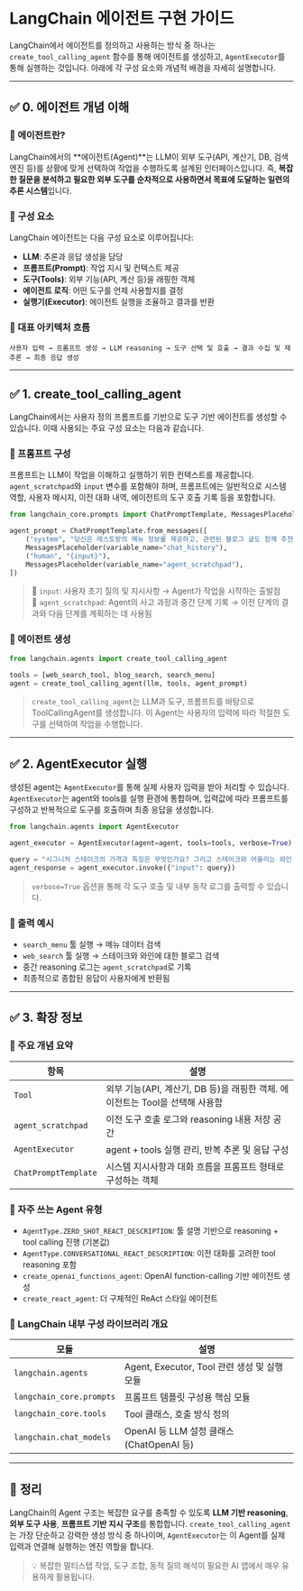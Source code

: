 # LangChain 에이전트 구현 가이드

LangChain에서 에이전트를 정의하고 사용하는 방식 중 하나는 `create_tool_calling_agent` 함수를 통해 에이전트를 생성하고, `AgentExecutor`를 통해 실행하는 것입니다. 아래에 각 구성 요소와 개념적 배경을 자세히 설명합니다.

---

## ✅ 0. 에이전트 개념 이해

### 🔹 에이전트란?

LangChain에서의 **에이전트(Agent)**는 LLM이 외부 도구(API, 계산기, DB, 검색 엔진 등)를 상황에 맞게 선택하여 작업을 수행하도록 설계된 인터페이스입니다. 즉, **복잡한 질문을 분석하고 필요한 외부 도구를 순차적으로 사용하면서 목표에 도달하는 일련의 추론 시스템**입니다.

### 🔹 구성 요소

LangChain 에이전트는 다음 구성 요소로 이루어집니다:

- **LLM**: 추론과 응답 생성을 담당
- **프롬프트(Prompt)**: 작업 지시 및 컨텍스트 제공
- **도구(Tools)**: 외부 기능(API, 계산 등)을 래핑한 객체
- **에이전트 로직**: 어떤 도구를 언제 사용할지를 결정
- **실행기(Executor)**: 에이전트 실행을 조율하고 결과를 반환

### 🔹 대표 아키텍처 흐름

```
사용자 입력 → 프롬프트 생성 → LLM reasoning → 도구 선택 및 호출 → 결과 수집 및 재추론 → 최종 응답 생성
```

---

## ✅ 1. create_tool_calling_agent

LangChain에서는 사용자 정의 프롬프트를 기반으로 도구 기반 에이전트를 생성할 수 있습니다. 이때 사용되는 주요 구성 요소는 다음과 같습니다.

### 🔹 프롬프트 구성

프롬프트는 LLM이 작업을 이해하고 실행하기 위한 컨텍스트를 제공합니다. `agent_scratchpad`와 `input` 변수를 포함해야 하며, 프롬프트에는 일반적으로 시스템 역할, 사용자 메시지, 이전 대화 내역, 에이전트의 도구 호출 기록 등을 포함합니다.

```python
from langchain_core.prompts import ChatPromptTemplate, MessagesPlaceholder

agent_prompt = ChatPromptTemplate.from_messages([
    ("system", "당신은 레스토랑의 메뉴 정보를 제공하고, 관련된 블로그 글도 함께 추천하는 AI 어시스턴트입니다."),
    MessagesPlaceholder(variable_name="chat_history"),
    ("human", "{input}"),
    MessagesPlaceholder(variable_name="agent_scratchpad"),
])
```

> 💬 `input`: 사용자 초기 질의 및 지시사항 → Agent가 작업을 시작하는 출발점  
> 📜 `agent_scratchpad`: Agent의 사고 과정과 중간 단계 기록 → 이전 단계의 결과와 다음 단계를 계획하는 데 사용됨

### 🔹 에이전트 생성

```python
from langchain.agents import create_tool_calling_agent

tools = [web_search_tool, blog_search, search_menu]
agent = create_tool_calling_agent(llm, tools, agent_prompt)
```

> `create_tool_calling_agent`는 LLM과 도구, 프롬프트를 바탕으로 ToolCallingAgent를 생성합니다. 이 Agent는 사용자의 입력에 따라 적절한 도구를 선택하여 작업을 수행합니다.

---

## ✅ 2. AgentExecutor 실행

생성된 agent는 `AgentExecutor`를 통해 실제 사용자 입력을 받아 처리할 수 있습니다. `AgentExecutor`는 agent와 tools를 실행 환경에 통합하며, 입력값에 따라 프롬프트를 구성하고 반복적으로 도구를 호출하며 최종 응답을 생성합니다.

```python
from langchain.agents import AgentExecutor

agent_executor = AgentExecutor(agent=agent, tools=tools, verbose=True)

query = "시그니처 스테이크의 가격과 특징은 무엇인가요? 그리고 스테이크와 어울리는 와인 추천도 해주세요."
agent_response = agent_executor.invoke({"input": query})
```

> `verbose=True` 옵션을 통해 각 도구 호출 및 내부 동작 로그를 출력할 수 있습니다.

### 🔎 출력 예시

- `search_menu` 툴 실행 → 메뉴 데이터 검색
- `web_search` 툴 실행 → 스테이크와 와인에 대한 블로그 검색
- 중간 reasoning 로그는 `agent_scratchpad`로 기록
- 최종적으로 종합된 응답이 사용자에게 반환됨

---

## ✅ 3. 확장 정보

### 🔹 주요 개념 요약

| 항목                 | 설명                                                                         |
| -------------------- | ---------------------------------------------------------------------------- |
| `Tool`               | 외부 기능(API, 계산기, DB 등)을 래핑한 객체. 에이전트는 Tool을 선택해 사용함 |
| `agent_scratchpad`   | 이전 도구 호출 로그와 reasoning 내용 저장 공간                               |
| `AgentExecutor`      | agent + tools 실행 관리, 반복 추론 및 응답 구성                              |
| `ChatPromptTemplate` | 시스템 지시사항과 대화 흐름을 프롬프트 형태로 구성하는 객체                  |

### 🔹 자주 쓰는 Agent 유형

- `AgentType.ZERO_SHOT_REACT_DESCRIPTION`: 툴 설명 기반으로 reasoning + tool calling 진행 (기본값)
- `AgentType.CONVERSATIONAL_REACT_DESCRIPTION`: 이전 대화를 고려한 tool reasoning 포함
- `create_openai_functions_agent`: OpenAI function-calling 기반 에이전트 생성
- `create_react_agent`: 더 구체적인 ReAct 스타일 에이전트

### 🔹 LangChain 내부 구성 라이브러리 개요

| 모듈                     | 설명                                         |
| ------------------------ | -------------------------------------------- |
| `langchain.agents`       | Agent, Executor, Tool 관련 생성 및 실행 모듈 |
| `langchain_core.prompts` | 프롬프트 템플릿 구성용 핵심 모듈             |
| `langchain_core.tools`   | Tool 클래스, 호출 방식 정의                  |
| `langchain.chat_models`  | OpenAI 등 LLM 설정 클래스 (ChatOpenAI 등)    |

---

## 📝 정리

LangChain의 Agent 구조는 복잡한 요구를 충족할 수 있도록 **LLM 기반 reasoning**, **외부 도구 사용**, **프롬프트 기반 지시 구조**를 통합합니다. `create_tool_calling_agent`는 가장 단순하고 강력한 생성 방식 중 하나이며, `AgentExecutor`는 이 Agent를 실제 입력과 연결해 실행하는 엔진 역할을 합니다.

> 💡 복잡한 멀티스텝 작업, 도구 조합, 동적 질의 해석이 필요한 AI 앱에서 매우 유용하게 활용됩니다.
